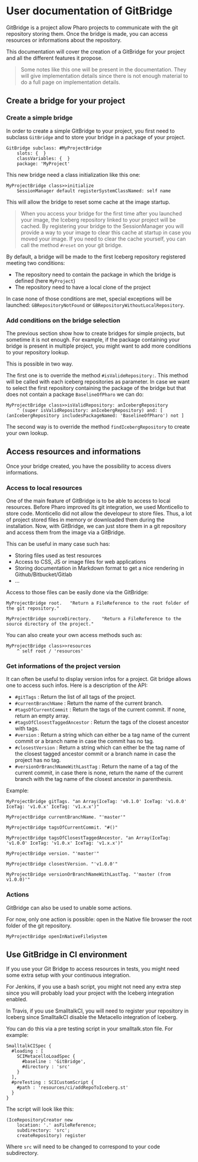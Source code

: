 # User documentation of GitBridge

GitBridge is a project allow Pharo projects to communicate with the git repository storing them. Once the bridge is made, you can access resources or informations about the repository.

This documentation will cover the creation of a GitBridge for your project and all the different features it propose.

> Some notes like this one will be present in the documentation. They will give implementation details since there is not enough material to do a full page on implementation details.

## Create a bridge for your project

### Create a simple bridge

In order to create a simple GitBridge to your project, you first need to subclass `GitBridge` and to store your bridge in a package of your project.

```Smalltalk
GitBridge subclass: #MyProjectBridge
	slots: {  }
	classVariables: {  }
	package: 'MyProject'
```

This new bridge need a class initialization like this one:

```Smalltalk
MyProjectBridge class>>initialize
	SessionManager default registerSystemClassNamed: self name
```

This will allow the bridge to reset some cache at the image startup.

> When you access your bridge for the first time after you launched your image, the Iceberg repository linked to your project will be cached. By registering your bridge to the SessionManager you will provide a way to your image to clear this cache at startup in case you moved your image. If you need to clear the cache yourself, you can call the method `#reset` on your git bridge.

By default, a bridge will be made to the first Iceberg repository registered meeting two conditions:
- The repository need to contain the package in which the bridge is defined (here `MyProject`)
- The repository need to have a local clone of the project

In case none of those conditions are met, special exceptions will be launched: `GBRepositoryNotFound` or `GBRepositoryWithoutLocalRepository`.

### Add conditions on the bridge selection

The previous section show how to create bridges for simple projects, but sometime it is not enough. For example, if the package containing your bridge is present in multiple project, you might want to add more conditions to your repository lookup.

This is possible in two way.

The first one is to override the method `#isValideRepository:`. This method will be called with each iceberg repositories as parameter. In case we want to select the first repository containing the package of the bridge but that does not contain a package `BaselineOfPharo` we can do:

```Smalltalk
MyProjectBridge class>>isValidRepository: anIcebergRepository
	^ (super isValidRepository: anIcebergRepository) and: [ (anIcebergRepository includesPackageNamed: 'BaselineOfPharo') not ]
```

The second way is to override the method `findIcebergRepository` to create your own lookup.

## Access resources and informations

Once your bridge created, you have the possibility to access divers informations.

### Access to local resources

One of the main feature of GitBridge is to be able to access to local resources. Before Pharo improved its git integration, we used Monticello to store code. Monticello did not allow the developeur to store files. Thus, a lot of project stored files in memory or downloaded them during the installation. Now, with GitBridge, we can just store them in a git repository and access them from the image via a GitBridge.

This can be useful in many case such has:
- Storing files used as test resources
- Access to CSS, JS or image files for web applications
- Storing documentation in Markdown format to get a nice rendering in Github/Bitbucket/Gitlab
- ...

Access to those files can be easily done via the GitBridge:

```Smalltalk
MyProjectBridge root.	"Return a FileReference to the root folder of the git repository."

MyProjectBridge sourceDirectory.	"Return a FileReference to the source directory of the project."
```

You can also create your own access methods such as:

```Smalltalk
MyProjectBridge class>>resources
	^ self root / 'resources'
```

### Get informations of the project version

It can often be useful to display version infos for a project. Git bridge allows one to access such infos. Here is a description of the API:
- `#gitTags` : Return the list of all tags of the project.
- `#currentBranchName` : Return the name of the current branch.
- `#tagsOfCurrentCommit` : Return the tags of the current commit. If none, return an empty array.
- `#tagsOfClosestTaggedAncestor` : Return the tags of the closest ancestor with tags.
- `#version` : Return a string which can either be a tag name of the current commit or a branch name in case the commit has no tag.
- `#closestVersion` :  Return a string which can either be the tag name of the closest tagged ancestor commit or a branch name in case the project has no tag.
- `#versionOrBranchNameWithLastTag` : Return the name of a tag of the current commit, in case there is none, return the name of the current branch with the tag name of the closest ancestor in parenthesis.

Example: 

```Smalltalk
MyProjectBridge gitTags. "an Array(IceTag: 'v0.1.0' IceTag: 'v1.0.0' IceTag: 'v1.0.x' IceTag: 'v1.x.x')"

MyProjectBridge currentBranchName. "'master'"

MyProjectBridge tagsOfCurrentCommit. "#()"

MyProjectBridge tagsOfClosestTaggedAncestor. "an Array(IceTag: 'v1.0.0' IceTag: 'v1.0.x' IceTag: 'v1.x.x')"

MyProjectBridge version. "'master'"

MyProjectBridge closestVersion. "'v1.0.0'"

MyProjectBridge versionOrBranchNameWithLastTag. "'master (from v1.0.0)'"
```

### Actions

GitBridge can also be used to unable some actions.

For now, only one action is possible: open in the Native file browser the root folder of the git repository.

```Smalltalk
MyProjectBridge openInNativeFileSystem
```

## Use GitBridge in CI environment

If you use your Git Bridge to access resources in tests, you might need some extra setup with your continuous integration.

For Jenkins, if you use a bash script, you might not need any extra step since you will probably load your project with the Iceberg integration enabled.

In Travis, if you use SmalltalkCI, you will need to register your repository in Iceberg since SmalltalkCI disable the Metacello integration of Iceberg.

You can do this via a pre testing script in your smalltalk.ston file. For example:

```Smalltalk
SmalltalkCISpec {
  #loading : [
    SCIMetacelloLoadSpec {
      #baseline : 'GitBridge',
      #directory : 'src'
    }
  ],
  #preTesting : SCICustomScript {
    #path : 'resources/ci/addRepoToIceberg.st'
  }
}
```

The script will look like this:

```Smalltalk
(IceRepositoryCreator new
	location: '.' asFileReference;
	subdirectory: 'src';
	createRepository) register
```

Where `src` will need to be changed to correspond to your code subdirectory.